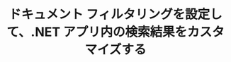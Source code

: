 ---
############################# Static ############################
layout: "auto-gen-gist"
draft: false
path: "ja/search/net/filters/chm/"
otherformats: PDF DOC DOT DOCX DOCM DOTX DOTM TXT ODT OTT RTF XLS XLT XLSX XLSM XLSB XLTX XLTM XLA XLAM ODS OTS CSV TSV XML PPT PPS POT PPTX PPTM POTX POTM PPSX PPSM ODP PST OST EML EMLX MSG ONE ZIP XHTML MD EPUB  FB2 

############################# Head ############################
head_title: ".NET アプリでドキュメント フィルタリングを設定して検索結果をカスタマイズする"
head_description: "GroupDocs.Search .NET API を使用すると、ソフトウェア開発者は CHM Documents ドキュメントを検索し、.NET アプリでドキュメント フィルタリングを適用して検索結果をカスタマイズできます。"

############################# Header ############################
title: "ドキュメント フィルタリングを設定して、.NET アプリ内の検索結果をカスタマイズする"
description: "GroupDocs.Search .NET API は、ソフトウェア専門家がドキュメント検索機能を追加し、.NET アプリ内でドキュメント フィルタリングを適用して検索結果をカスタマイズするのに役立ちます。"

######################### Download Button #######################
button:
    enable: true

############################# About ############################
about:
    enable: true
    title: ".NET 経由で検索結果にドキュメント フィルタリングを適用する方法は?"
    content: |
       フィルタリングは、ユーザーが機能を検査および処理できるようにする非常に便利な手法です。 ドキュメント フィルタリングを使用すると、ユーザーは簡単に結果をナビゲートし、探しているものを見つけることができます。 また、検索を特定のセクションまたは特定のドキュメント タイプに制限する権限もユーザーに与えます。 GroupDocs.Search for .NET は、機能豊富な高性能ドキュメント検索 API であり、ソフトウェア開発者がテキスト検索とインデックス作成を実現できるアプリケーションを構築できるようにします。 PDF、HTML、Outlook 電子メール、Microsoft Office Word、Excel ワークシート、PowerPoint プレゼンテーション、Outlook MSG、PST など、最も一般的なドキュメント形式をサポートしています。 API は、検索結果のドキュメント ファイリングの設定を完全にサポートします。 ファイル パス フィルター、ファイル拡張子フィルター、属性フィルターなど、いくつかの種類のファイラーを使用して検索結果をカスタマイズできます。 ブール演算子 AND、OR & NOT などを使用して検索ドキュメント フィルターを組み合わせることもできます。

############################# content ############################
steps:
    enable: true
    block:
    - title_left: ".NET 経由で CHM ドキュメントを検索する際にドキュメント フィルタを設定する"
      content_left: |
       GroupDocs.Search .NET API は、ソフトウェア開発者が .NET アプリケーション内に検索機能を追加するのに役立ちます。 次の .NET コード例は、わずか数行のコードでさまざまな種類のドキュメントを検索する際にドキュメント フィルターを適用する方法を示しています。

      title_right: "CHM ドキュメントの検索にドキュメント フィルタを適用"
      content_right: |
       * 最初に、インデックス フォルダーとドキュメント フォルダーへのパスを指定する必要があります。
       * [Index](https://apireference.groupdocs.com/search/net/groupdocs.search/index/constructors/2) クラスのインスタンスを呼び出して、指定したフォルダにインデックスを作成する
       * [Search](https://apireference.groupdocs.com/search/net/groupdocs.search/index/methods/search) メソッドを呼び出して、指定したフォルダーからドキュメントのインデックスを作成する
       * 検索オプション オブジェクトの作成 [SearchOptions](https://apireference.groupdocs.com/search/net/groupdocs.search.options/searchoptions)
       * [SearchDocumentFilter](https://apireference.groupdocs.com/search/net/groupdocs.search.options/searchoptions/properties/searchdocumentfilter) を呼び出してドキュメント フィルターを設定します。
       * 検索を開始し、検索結果を表示する
        
      gisthash: "77cafabe4e9c9256217b4326e26a59d0"
      gistfile: "set_document_filter_in_search_dotnet.cs"

    - title_left: ".NET 経由で検索ドキュメント フィルターを組み合わせる方法"
      content_left: |
        GroupDocs.Search for .NET を使用すると、ソフトウェア プログラマは、検索中に検索ドキュメント フィルタを組み合わせて、C# .NET アプリケーション内の検索の結果として返されるドキュメントを制御できます。 次の .NET コード例は、C# アプリケーション内でブール演算子 AND、OR、NOT などを使用して検索ドキュメント フィルターを組み合わせる方法を示しています。 

      title_right: "CHM ファイルの検索で文書検索フィルターを組み合わせる"
      content_right: |
       * 最初に、インデックス フォルダーとドキュメント フォルダーへのパスを指定する必要があります。
       * 絶対パスに「Einstein」という単語が含まれるすべての FB2 および EPUB ドキュメントを返す AND 複合フィルタを作成する
       * [SearchDocumentFilter](https://apireference.groupdocs.com/search/net/groupdocs.search.options/searchoptions/properties/searchdocumentfilter) を呼び出して、filter1 を作成します。
       * [SearchDocumentFilter](https://apireference.groupdocs.com/search/net/groupdocs.search.options/searchoptions/properties/searchdocumentfilter) を呼び出して、filter2 を作成します。
       * [andFilter](https://apireference.groupdocs.com/search/net/groupdocs.search.options/searchdocumentfilter/methods/createand) メソッドを呼び出してフィルターを組み合わせる
       * すべての DOC、DOCX、PDF、および完全パスに Einstein という単語が含まれるすべてのドキュメントを返す OR 複合フィルターの作成
       * [SearchDocumentFilter](https://apireference.groupdocs.com/search/net/groupdocs.search.options/searchoptions/properties/searchdocumentfilter) を呼び出して、filter3 を作成します。
       * [SearchDocumentFilter](https://apireference.groupdocs.com/search/net/groupdocs.search.options/searchoptions/properties/searchdocumentfilter) を呼び出して filter4 を作成します。
       * [orFilter](https://apireference.groupdocs.com/search/net/groupdocs.search.options/searchdocumentfilter/methods/createor) メソッドを呼び出してフィルターを組み合わせる
       * TXT ドキュメントを除く、見つかったすべてのドキュメントを返すフィルターの作成
       * [SearchDocumentFilter](https://apireference.groupdocs.com/search/net/groupdocs.search.options/searchoptions/properties/searchdocumentfilter) を呼び出して filter4 を作成します。
       * [notFilter](https://apireference.groupdocs.com/search/net/groupdocs.search.options/searchdocumentfilter/methods/createnot) メソッドを呼び出して Not フィルターを適用する

      gisthash: "db4efe513cbd34925231be10a992f23c"
      gistfile: "combine_document_filter_in_search_dotnet.cs"
      
    - title_left: "システム要求"
      content_left: |
        GroupDocs.Search for .NETは、すべての主要なプラットフォームとオペレーティングシステムでサポートされています。 完全なシステム要件ガイドについては、以下のコードを実行する前に[システム要件](https://docs.groupdocs.com/search/net/system-requirements/) にアクセスしてください。次の前提条件がインストールされていることを確認してください。 システム：
          *オペレーティングシステム：Microsoft Windows、Linux、MacOS
          *開発環境：Visual Studio、Xamarin、MonoDevelopなど
          *フレームワーク：.NETフレームワーク、.NET標準、.NETコア、モノラル
          * [NuGet](https://www.nuget.org/packages/GroupDocs.search/) から最新バージョンのGroupDocs.Search for.NETAPIを入手してください。
        
      title_right: "GroupDocs.Search を使用する理由"
      content_right: |
        * メモリ内およびディスク上での検索インデックスの作成。
        * ファイル、ストリーム、または構造からインデックスを作成する機能。
        * パスワードで保護されたドキュメントのインデックス作成のサポート。
        * 複数のインデックスのマージのサポート。
        * 検索のインデックス作成中にドキュメントをフィルタリングします。
        * 検索中のスペルチェックのサポート。
        * ブレンドされた文字は完全にサポートされています
        * さまざまな種類の検索を1つの検索クエリに結合します。
        * 単純な単語と正規表現の検索がサポートされています
        * 検索クエリでのエイリアス置換を完全にサポートします。

demos:
    enable: true
        

more_formats:
    enable: true


back_to_top:
    enable: true
---